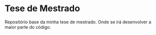 # Tese de Mestrado
Repositório base da minha tese de mestrado.
Onde se irá desenvolver a maior parte do código.
